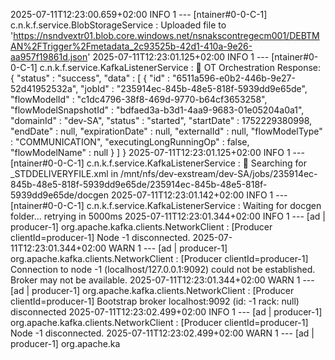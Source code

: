 2025-07-11T12:23:00.659+02:00  INFO 1 --- [ntainer#0-0-C-1] c.n.k.f.service.BlobStorageService       : Uploaded file to 'https://nsndvextr01.blob.core.windows.net/nsnakscontregecm001/DEBTMAN%2FTrigger%2Fmetadata_2c93525b-42d1-410a-9e26-aa957f19861d.json'
2025-07-11T12:23:01.125+02:00  INFO 1 --- [ntainer#0-0-C-1] c.n.k.f.service.KafkaListenerService     : 📨 OT Orchestration Response: {
  "status" : "success",
  "data" : [ {
    "id" : "6511a596-e0b2-446b-9e27-52d41952532a",
    "jobId" : "235914ec-845b-48e5-818f-5939dd9e65de",
    "flowModelId" : "c1dc4796-38f8-469d-9770-b64cf3653258",
    "flowModelSnapshotId" : "bdfaed3a-b3d1-4aa9-9683-01e05204a0a1",
    "domainId" : "dev-SA",
    "status" : "started",
    "startDate" : 1752229380998,
    "endDate" : null,
    "expirationDate" : null,
    "externalId" : null,
    "flowModelType" : "COMMUNICATION",
    "executingLongRunningOp" : false,
    "flowModelName" : null
  } ]
}
2025-07-11T12:23:01.125+02:00  INFO 1 --- [ntainer#0-0-C-1] c.n.k.f.service.KafkaListenerService     : 🔎 Searching for _STDDELIVERYFILE.xml in /mnt/nfs/dev-exstream/dev-SA/jobs/235914ec-845b-48e5-818f-5939dd9e65de/235914ec-845b-48e5-818f-5939dd9e65de/docgen
2025-07-11T12:23:01.142+02:00  INFO 1 --- [ntainer#0-0-C-1] c.n.k.f.service.KafkaListenerService     : Waiting for docgen folder... retrying in 5000ms
2025-07-11T12:23:01.344+02:00  INFO 1 --- [ad | producer-1] org.apache.kafka.clients.NetworkClient   : [Producer clientId=producer-1] Node -1 disconnected.
2025-07-11T12:23:01.344+02:00  WARN 1 --- [ad | producer-1] org.apache.kafka.clients.NetworkClient   : [Producer clientId=producer-1] Connection to node -1 (localhost/127.0.0.1:9092) could not be established. Broker may not be available.
2025-07-11T12:23:01.344+02:00  WARN 1 --- [ad | producer-1] org.apache.kafka.clients.NetworkClient   : [Producer clientId=producer-1] Bootstrap broker localhost:9092 (id: -1 rack: null) disconnected
2025-07-11T12:23:02.499+02:00  INFO 1 --- [ad | producer-1] org.apache.kafka.clients.NetworkClient   : [Producer clientId=producer-1] Node -1 disconnected.
2025-07-11T12:23:02.499+02:00  WARN 1 --- [ad | producer-1] org.apache.ka
